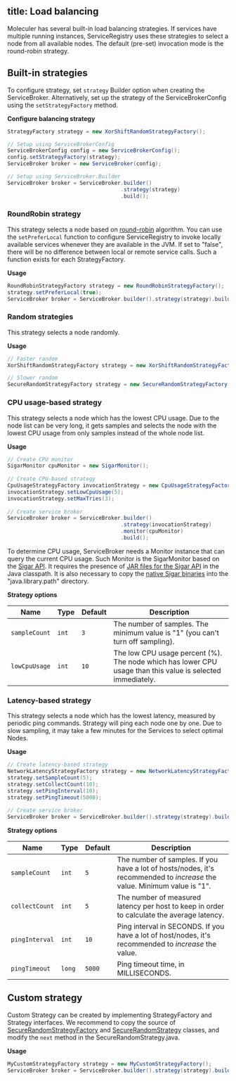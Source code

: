 title: Load balancing
---

Moleculer has several built-in load balancing strategies.
If services have multiple running instances,
ServiceRegistry uses these strategies to select a node from all available nodes.
The default (pre-set) invocation mode is the round-robin strategy.

## Built-in strategies

To configure strategy, set `strategy` Builder option when creating the ServiceBroker.
Alternatively, set up the strategy of the ServiceBrokerConfig using the `setStrategyFactory` method.

**Configure balancing strategy**

```java
StrategyFactory strategy = new XorShiftRandomStrategyFactory();

// Setup using ServiceBrokerConfig
ServiceBrokerConfig config = new ServiceBrokerConfig();
config.setStrategyFactory(strategy);
ServiceBroker broker = new ServiceBroker(config);

// Setup using ServiceBroker.Builder
ServiceBroker broker = ServiceBroker.builder()
                                    .strategy(strategy)
                                    .build();
```

### RoundRobin strategy

This strategy selects a node based on [round-robin](https://en.wikipedia.org/wiki/Round-robin_DNS) algorithm.
You can use the `setPreferLocal` function to configure ServiceRegistry
to invoke locally available services whenever they are available in the JVM.
If set to "false", there will be no difference between local or remote service calls.
Such a function exists for each StrategyFactory.

**Usage**

```java
RoundRobinStrategyFactory strategy = new RoundRobinStrategyFactory();
strategy.setPreferLocal(true);
ServiceBroker broker = ServiceBroker.builder().strategy(strategy).build();
```

### Random strategies

This strategy selects a node randomly.

**Usage**

```java
// Faster random
XorShiftRandomStrategyFactory strategy = new XorShiftRandomStrategyFactory();

// Slower random
SecureRandomStrategyFactory strategy = new SecureRandomStrategyFactory();
```
### CPU usage-based strategy

This strategy selects a node which has the lowest CPU usage.
Due to the node list can be very long,
it gets samples and selects the node with the lowest CPU usage from only samples instead of the whole node list.

**Usage**

```java
// Create CPU monitor
SigarMonitor cpuMonitor = new SigarMonitor();
        
// Create CPU-based strategy
CpuUsageStrategyFactory invocationStrategy = new CpuUsageStrategyFactory();
invocationStrategy.setLowCpuUsage(5);
invocationStrategy.setMaxTries(3);
        
// Create service broker
ServiceBroker broker = ServiceBroker.builder()
                                    .strategy(invocationStrategy)
                                    .monitor(cpuMonitor)
                                    .build();        
```

To determine CPU usage, ServiceBroker needs a Monitor instance that can query the current CPU usage.
Such Monitor is the SigarMonitor based on the [Sigar API](https://github.com/hyperic/sigar).
It requires the presence of [JAR files for the Sigar API](https://mvnrepository.com/artifact/org.hyperic/sigar/1.6.4) in the Java classpath.
It is also necessary to copy the [native Sigar binaries](https://github.com/hyperic/sigar/wiki/binaries) into the "java.library.path" directory.

**Strategy options**

| Name | Type | Default | Description |
| ---- | ---- | --------| ----------- |
| `sampleCount` | `int` | `3` | The number of samples. The minimum value is "1" (you can't turn off sampling). |
| `lowCpuUsage` | `int` | `10` | The low CPU usage percent (%). The node which has lower CPU usage than this value is selected immediately. |

### Latency-based strategy

This strategy selects a node which has the lowest latency, measured by periodic ping commands.
Strategy will ping each node one by one.
Due to slow sampling, it may take a few minutes for the Services to select optimal Nodes.

**Usage**

```java
// Create latency-based strategy
NetworkLatencyStrategyFactory strategy = new NetworkLatencyStrategyFactory();
strategy.setSampleCount(5);
strategy.setCollectCount(10);
strategy.setPingInterval(10);
strategy.setPingTimeout(5000);
        
// Create service broker
ServiceBroker broker = ServiceBroker.builder().strategy(strategy).build();
```

**Strategy options**

| Name | Type | Default | Description |
| ---- | ---- | --------| ----------- |
| `sampleCount` | `int` | `5` | The number of samples. If you have a lot of hosts/nodes, it's recommended to *increase* the value. Minimum value is "1". |
| `collectCount` | `int` | `5` | The number of measured latency per host to keep in order to calculate the average latency. |
| `pingInterval` | `int` | `10` | Ping interval in SECONDS. If you have a lot of host/nodes, it's recommended to *increase* the value. |
| `pingTimeout` | `long` | `5000` | Ping timeout time, in MILLISECONDS. |

## Custom strategy

Custom Strategy can be created by implementing StrategyFactory and Strategy interfaces.
We recommend to copy the source of [SecureRandomStrategyFactory](https://github.com/moleculer-java/moleculer-java/blob/master/src/main/java/services/moleculer/strategy/SecureRandomStrategyFactory.java)
and [SecureRandomStrategy](https://github.com/moleculer-java/moleculer-java/blob/master/src/main/java/services/moleculer/strategy/SecureRandomStrategy.java)
classes, and modify the `next` method in the SecureRandomStrategy.java.

**Usage**

```java
MyCustomStrategyFactory strategy = new MyCustomStrategyFactory();
ServiceBroker broker = ServiceBroker.builder().strategy(strategy).build();
```